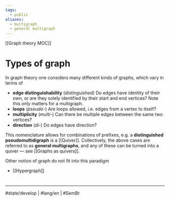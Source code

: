 ```yaml
---
tags:
  - public
aliases:
  - multigraph
  - general multigraph
---
```

[[Graph theory MOC]]
# Types of graph

In graph theory one considers many different kinds of graphs, which vary in terms of

- **edge distinguishability** (_distinguished_) Do edges have identity of their own, or are they solely identified by their start and end vertices? Note this only matters for a multigraph.
- **loops** (_pseudo-_) Are loops allowed, i.e. edges from a vertex to itself?
- **multiplicity** (_multi-_) Can there be multiple edges between the same two vertices?
- **direction** (_di-_) Do edges have direction?

This nomenclature allows for combinations of prefixes, e.g. a **distinguished pseudomultidigraph** is a [[Quiver]].
Collectively, the above cases are referred to as **general multigraphs**,
and any of these can be turned into a quiver — see [[Graphs as quivers]].

Other notion of graph do not fit into this paradigm

- [[Hypergraph]]

#
---
#state/develop | #lang/en | #SemBr
